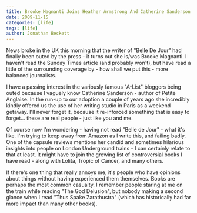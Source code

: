 ```yaml
---
title: Brooke Magnanti Joins Heather Armstrong And Catherine Sanderson In Thepantheon Of Outed Bloggers
date: 2009-11-15
categories: [life]
tags: [life]
author: Jonathan Beckett
---
```


News broke in the UK this morning that the writer of "Belle De Jour" had finally been outed by the press - it turns out she is/was Brooke Magnanti. I haven't read the Sunday Times article (and probably won't), but have read a little of the surrounding coverage by - how shall we put this - more balanced journalists.

I have a passing interest in the variously famous "A-List" bloggers being outed because I vaguely know Catherine Sanderson - author of Petite Anglaise. In the run-up to our adoption a couple of years ago she incredibly kindly offered us the use of her writing studio in Paris as a weekend getaway. I'll never forget it, because it re-inforced something that is easy to forget... these are real people - just like you and me.

Of course now I'm wondering - having not read "Belle de Jour" - what it's like. I'm trying to keep away from Amazon as I write this, and failing badly. One of the capsule reviews mentions her candid and sometimes hilarious insights into people on London Underground trains - I can certainly relate to that at least. It might have to join the growing list of controversial books I have read - along with Lolita, Tropic of Cancer, and many others.

If there's one thing that really annoys me, it's people who have opinions about things without having experienced them themselves. Books are perhaps the most common casualty. I remember people staring at me on the train while reading "The God Delusion", but nobody making a second glance when I read "Thus Spake Zarathustra" (which has historically had far more impact than many other books).